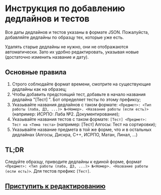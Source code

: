 # Инструкция по добавлению дедлайнов и тестов

Все даты дедлайнов и тестов указаны в формате JSON. Пожалуйста, добавляйте дедлайны по образцу тех, которые уже есть.

Удалять старые дедлайны не нужно, они не отображаются автоматически. Зато их удобно редактировать, указывая новые (достаточно изменить название и дату).

## Основные правила

1. Строго соблюдайте формат времени, смотрите на существующие дедлайны как на образец;
2. Чтобы добавить предстоящий тест, добавьте в начало названия дедлайна "[Тест] ". Бот определяет тесты по этому префиксу;
3. Указывайте названия дедлайнов с таком формате: `<Предмет>: <Тип работы (лаба, ДЗ, ...)> №<Номер>. <Название работы (если есть)>` (например: ИСРПО: Лаба №2. Документирование);
4. Указывайте названия тестов с таком формате: `[Тест] <Предмет>: Тест на <Тема теста>` (например: [Тест] Алгосы: Тест на сортировки);
5. Указывайте название предмета в той же форме, что и в остальных дедлайнах (Алгосы, Дискра, C++, ИСРПО, Матан, Линал, ...)

## TL;DR

Следуйте образцу, приводите дедлайны к единой форме, формат `<Предмет>: <Тип работы (лаба, ДЗ, ...)> №<Номер>. <Название работы (если есть)>`.
Для тестов префикс `[Тест]`.

## [Приступить к редактированию](https://github.com/nawinds/m3104-links/edit/master/static/api-deadlines)
